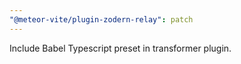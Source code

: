 ```yaml
---
"@meteor-vite/plugin-zodern-relay": patch
---
```


Include Babel Typescript preset in transformer plugin.

